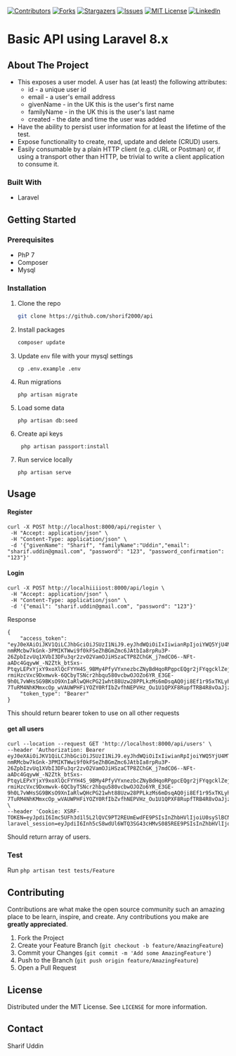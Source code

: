 

<!-- PROJECT SHIELDS -->
<!--
*** I'm using markdown "reference style" links for readability.
*** Reference links are enclosed in brackets [ ] instead of parentheses ( ).
*** See the bottom of this document for the declaration of the reference variables
*** for contributors-url, forks-url, etc. This is an optional, concise syntax you may use.
*** https://www.markdownguide.org/basic-syntax/#reference-style-links
-->
[![Contributors][contributors-shield]][contributors-url]
[![Forks][forks-shield]][forks-url]
[![Stargazers][stars-shield]][stars-url]
[![Issues][issues-shield]][issues-url]
[![MIT License][license-shield]][license-url]
[![LinkedIn][linkedin-shield]][linkedin-url]


# Basic API using Laravel 8.x

<!-- ABOUT THE PROJECT -->
## About The Project

- This exposes a user model. A user has (at least) the following attributes:
  - id - a unique user id
  - email - a user's email address
  - givenName - in the UK this is the user's first name
  - familyName - in the UK this is the user's last name
  - created - the date and time the user was added
- Have the ability to persist user information for at least the lifetime of the test.
- Expose functionality to create, read, update and delete (CRUD) users. 
- Easily consumable by a plain HTTP client (e.g. cURL or Postman) or, if using a transport other than HTTP, be trivial to write a client application to consume it.

### Built With

* Laravel

<!-- GETTING STARTED -->
## Getting Started

### Prerequisites

* PhP 7
* Composer
* Mysql

### Installation

1. Clone the repo
   ```sh
   git clone https://github.com/shorif2000/api
   ```
3. Install packages
   ```sh
   composer update
   ```
4. Update `env` file with your mysql settings
   ```shell
   cp .env.example .env
   ```
   
5. Run migrations
    ```shell
    php artisan migrate   
    ```
6. Load some data
    ```shell
    php artisan db:seed
    ```
7. Create api keys
   ```shell
    php artisan passport:install
    ```
7. Run service locally 
    ```shell
    php artisan serve
    ```

<!-- USAGE EXAMPLES -->
## Usage

#### Register

```shell
curl -X POST http://localhost:8000/api/register \
 -H "Accept: application/json" \
 -H "Content-Type: application/json" \
 -d '{"givenName": "Sharif", "familyName":"Uddin","email": "sharif.uddin@gmail.com", "password": "123", "password_confirmation": "123"}'
```

#### Login

```shell
curl -X POST http://localhiiiiost:8000/api/login \
 -H "Accept: application/json" \
 -H "Content-Type: application/json" \
 -d '{"email": "sharif.uddin@gmail.com", "password": "123"}'
```

Response

```shell
{
    "access_token": "eyJ0eXAiOiJKV1QiLCJhbGciOiJSUzI1NiJ9.eyJhdWQiOiIxIiwianRpIjoiYWQ5YjU4MTU1NDgwNTZhM2E5MDZmYjU1OWRlNTdhMTZjZDhmYmVjMWJjYjFlNWEwNDllN2E0YzgyMGUwN2I4NDFmYmQxNDZhNjdjYjEzYTAiLCJpYXQiOiIxNjE1MTQ2NDEyLjA3NTU5NCIsIm5iZiI6IjE2MTUxNDY0MTIuMDc1NTk4IiwiZXhwIjoiMTYzMTA0NDAxMS45MTc0NjkiLCJzdWIiOiIxMSIsInNjb3BlcyI6W119.vNjyS95PqhpTHVd-nmRMcbw7kGnk-3PMIKTWwi9f0kFSeZhBGmZmc6JAtbIa8rpRu3P-26ZpbIzvUq1XVbI3DFu3qr2zvO2VamOJiHSzaCTP8ZChGK_j7mdCO6--NFt-aADc4GqywW_-N2Ztk_btSxs-PtqyLEPxYjxY9xoXlQcFYYH4S_9BMy4PfyVYxnezbcZNyBdHqoRPgpcEQgr2jFYqgcklZejng7uutSRiIj4EDLRwUu9AZfrFNa5vYbEgguX9ZonWJuFnxFJ8BQaoB1bEkCIUhhCheQvzo0U48kR2dQfTZ1zRN2wgb4gT3zvDrOWnzARObEWJBJ5UyEcNMyAxb3QME67lheT1faLM6CFO4S59iHksH7Dhon2LZ-rmiHzcVxc9Dxmwvk-6QCbyTSNcr2hbqu580vcbwOJOZo6YR_E3GE-9h0L7vWHsSG9BKsO9XnIaRlwQHcPG21wht88Uzw28PPLkzMs6mDsqAQ0ji8Ef1r95xTKLyhiY0dRRXdqqoh0Vp8n4ybictDSH5-7TuRM4NhKMmxcOp_wVAUWPHFiYOZY0RfIbZvfhNEPVHz_Ou1U1QPXF8RupfTRB4R8vOaJjzGBl05EFjLXvgyP1N5ybTJeSPbVLgZK2qWiwiZeuHjk3r66GruRNhwR35guE29m14TzK2_fgpP4gf4w",
    "token_type": "Bearer"
}
```

This should return bearer token to use on all other requests

#### get all users

```shell
curl --location --request GET 'http://localhost:8000/api/users' \
--header 'Authorization: Bearer eyJ0eXAiOiJKV1QiLCJhbGciOiJSUzI1NiJ9.eyJhdWQiOiIxIiwianRpIjoiYWQ5YjU4MTU1NDgwNTZhM2E5MDZmYjU1OWRlNTdhMTZjZDhmYmVjMWJjYjFlNWEwNDllN2E0YzgyMGUwN2I4NDFmYmQxNDZhNjdjYjEzYTAiLCJpYXQiOiIxNjE1MTQ2NDEyLjA3NTU5NCIsIm5iZiI6IjE2MTUxNDY0MTIuMDc1NTk4IiwiZXhwIjoiMTYzMTA0NDAxMS45MTc0NjkiLCJzdWIiOiIxMSIsInNjb3BlcyI6W119.vNjyS95PqhpTHVd-nmRMcbw7kGnk-3PMIKTWwi9f0kFSeZhBGmZmc6JAtbIa8rpRu3P-26ZpbIzvUq1XVbI3DFu3qr2zvO2VamOJiHSzaCTP8ZChGK_j7mdCO6--NFt-aADc4GqywW_-N2Ztk_btSxs-PtqyLEPxYjxY9xoXlQcFYYH4S_9BMy4PfyVYxnezbcZNyBdHqoRPgpcEQgr2jFYqgcklZejng7uutSRiIj4EDLRwUu9AZfrFNa5vYbEgguX9ZonWJuFnxFJ8BQaoB1bEkCIUhhCheQvzo0U48kR2dQfTZ1zRN2wgb4gT3zvDrOWnzARObEWJBJ5UyEcNMyAxb3QME67lheT1faLM6CFO4S59iHksH7Dhon2LZ-rmiHzcVxc9Dxmwvk-6QCbyTSNcr2hbqu580vcbwOJOZo6YR_E3GE-9h0L7vWHsSG9BKsO9XnIaRlwQHcPG21wht88Uzw28PPLkzMs6mDsqAQ0ji8Ef1r95xTKLyhiY0dRRXdqqoh0Vp8n4ybictDSH5-7TuRM4NhKMmxcOp_wVAUWPHFiYOZY0RfIbZvfhNEPVHz_Ou1U1QPXF8RupfTRB4R8vOaJjzGBl05EFjLXvgyP1N5ybTJeSPbVLgZK2qWiwiZeuHjk3r66GruRNhwR35guE29m14TzK2_fgpP4gf4w' \
--header 'Cookie: XSRF-TOKEN=eyJpdiI6Imc5UFh3d1l5L2lQVC9PT2REUmEwdFE9PSIsInZhbHVlIjoiU0sySlBCNENOMHFrWnVOUm1aOGVKSkFrc3pEd2VwcTNuV1o3V3hhM1B2M2hHbGtmeVcxV01nZnBGMnZlZ0hUMUdQU3VxbWhIdFpqZzVZN1ovR2FkNktOV0NkbTNWSzNoUFJqTlN2MEZ1K1hrUHVhaEdzRHAzbFRaQjE5Q3UyUFciLCJtYWMiOiJlNmJmZDE3MTg1NGU3MWRhOGZhZDdkZDUwYTA1NGUyZWJjNWQ1ZGUwN2FkZjhiMWE4MThlYzk5MjZjNzQ5YjQ2In0%3D; laravel_session=eyJpdiI6Inh5cS8wdUl6WTQ3SG43cHMvS085REE9PSIsInZhbHVlIjoiOWNleExFZHB0N2dwanVOT3hFMzhnZHFGaEp1WWZYdDV2dnZRMlhBdEpYcVd1NW1qcW4vMEtER0FUMTFEbk1DTWlWaUxjaklEVHJLZzZvMGh0NGNTOHp4QmhYdGpTdTB5cndXdXBkK1JCWUNuRXFXNjZlcXdTUStCSU54ZzJxRmgiLCJtYWMiOiI4ZWM2YTgzMWFiNTQyZDQ0ODZhZGM1NTNhMTAzMzFiYzU4ZTQzNzA2Yzc3NWIwZjRmZTc1NjIwOWVhZDQxNTMyIn0%3D'
```


Should return array of users.



### Test

Run `php artisan test tests/Feature`

<!-- CONTRIBUTING -->
## Contributing

Contributions are what make the open source community such an amazing place to be learn, inspire, and create. Any contributions you make are **greatly appreciated**.

1. Fork the Project
2. Create your Feature Branch (`git checkout -b feature/AmazingFeature`)
3. Commit your Changes (`git commit -m 'Add some AmazingFeature'`)
4. Push to the Branch (`git push origin feature/AmazingFeature`)
5. Open a Pull Request



<!-- LICENSE -->
## License

Distributed under the MIT License. See `LICENSE` for more information.



<!-- CONTACT -->
## Contact

Sharif Uddin


<!-- MARKDOWN LINKS & IMAGES -->
<!-- https://www.markdownguide.org/basic-syntax/#reference-style-links -->
[contributors-shield]: https://img.shields.io/github/contributors/othneildrew/Best-README-Template.svg?style=for-the-badge
[contributors-url]: https://github.com/othneildrew/Best-README-Template/graphs/contributors
[forks-shield]: https://img.shields.io/github/forks/othneildrew/Best-README-Template.svg?style=for-the-badge
[forks-url]: https://github.com/othneildrew/Best-README-Template/network/members
[stars-shield]: https://img.shields.io/github/stars/othneildrew/Best-README-Template.svg?style=for-the-badge
[stars-url]: https://github.com/othneildrew/Best-README-Template/stargazers
[issues-shield]: https://img.shields.io/github/issues/othneildrew/Best-README-Template.svg?style=for-the-badge
[issues-url]: https://github.com/othneildrew/Best-README-Template/issues
[license-shield]: https://img.shields.io/github/license/othneildrew/Best-README-Template.svg?style=for-the-badge
[license-url]: https://github.com/othneildrew/Best-README-Template/blob/master/LICENSE.txt
[linkedin-shield]: https://img.shields.io/badge/-LinkedIn-black.svg?style=for-the-badge&logo=linkedin&colorB=555
[linkedin-url]: https://linkedin.com/in/othneildrew
[product-screenshot]: images/screenshot.png
